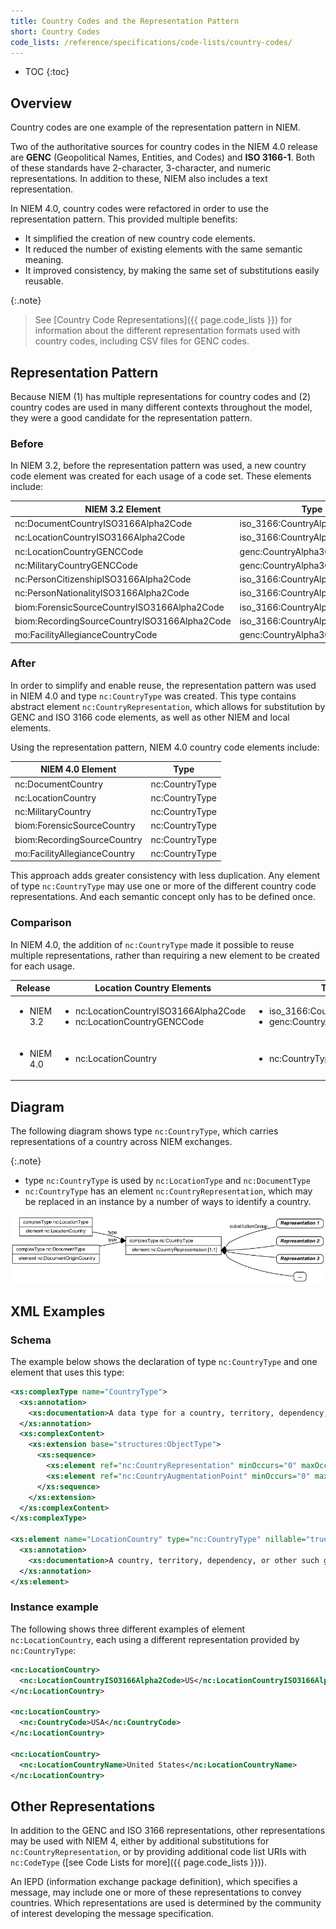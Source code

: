 ```yaml
---
title: Country Codes and the Representation Pattern
short: Country Codes
code_lists: /reference/specifications/code-lists/country-codes/
---
```


- TOC
{:toc}

## Overview

Country codes are one example of the representation pattern in NIEM.

Two of the authoritative sources for country codes in the NIEM 4.0 release are **GENC** (Geopolitical Names, Entities, and Codes) and **ISO 3166-1**.  Both of these standards have 2-character, 3-character, and numeric representations.  In addition to these, NIEM also includes a text representation.

In NIEM 4.0, country codes were refactored in order to use the representation pattern.  This provided multiple benefits:

- It simplified the creation of new country code elements.
- It reduced the number of existing elements with the same semantic meaning.
- It improved consistency, by making the same set of substitutions easily reusable.

{:.note}
> See [Country Code Representations]({{ page.code_lists }}) for information about the different representation formats used with country codes, including CSV files for GENC codes.

## Representation Pattern

Because NIEM (1) has multiple representations for country codes and (2) country codes are used in many different contexts throughout the model, they were a good candidate for the representation pattern.

### Before

In NIEM 3.2, before the representation pattern was used, a new country code element was created for each usage of a code set.  These elements include:

| NIEM 3.2 Element | Type |
| ---------------- | ---- |
| nc:DocumentCountryISO3166Alpha2Code | iso_3166:CountryAlpha2CodeType |
| nc:LocationCountryISO3166Alpha2Code | iso_3166:CountryAlpha2CodeType |
| nc:LocationCountryGENCCode | genc:CountryAlpha3CodeType |
| nc:MilitaryCountryGENCCode | genc:CountryAlpha3CodeType |
| nc:PersonCitizenshipISO3166Alpha2Code | iso_3166:CountryAlpha2CodeType |
| nc:PersonNationalityISO3166Alpha2Code | iso_3166:CountryAlpha2CodeType |
| biom:ForensicSourceCountryISO3166Alpha2Code | iso_3166:CountryAlpha2CodeType |
| biom:RecordingSourceCountryISO3166Alpha2Code | iso_3166:CountryAlpha2CodeType |
| mo:FacilityAllegianceCountryCode | genc:CountryAlpha3CodeType |

### After

In order to simplify and enable reuse, the representation pattern was used in NIEM 4.0 and type `nc:CountryType` was created.  This type contains abstract element `nc:CountryRepresentation`, which allows for substitution by GENC and ISO 3166 code elements, as well as other NIEM and local elements.

Using the representation pattern, NIEM 4.0 country code elements include:

| NIEM 4.0 Element | Type |
| ---------------- | ---- |
| nc:DocumentCountry | nc:CountryType |
| nc:LocationCountry | nc:CountryType |
| nc:MilitaryCountry | nc:CountryType |
| biom:ForensicSourceCountry | nc:CountryType |
| biom:RecordingSourceCountry | nc:CountryType |
| mo:FacilityAllegianceCountry | nc:CountryType |

This approach adds greater consistency with less duplication.  Any element of type `nc:CountryType` may use one or more of the different country code representations.  And each semantic concept only has to be defined once.

### Comparison

In NIEM 4.0, the addition of `nc:CountryType` made it possible to reuse multiple representations, rather than requiring a new element to be created for each usage.

<table>
  <thead>
    <tr>
      <th>Release</th>
      <th>Location Country Elements</th>
      <th>Types</th>
    </tr>
  </thead>
  <tr>
    <td>
      <ul>
        <li>NIEM 3.2</li>
      </ul>
    </td>
    <td>
      <ul>
        <li>nc:LocationCountryISO3166Alpha2Code</li>
        <li>nc:LocationCountryGENCCode</li>
      </ul>
    </td>
    <td>
      <ul>
        <li>iso_3166:CountryAlpha2CodeType</li>
        <li>genc:CountryAlpha3CodeType</li>
      </ul>
    </td>
  </tr>
  <tr>
    <td>
      <ul>
        <li>NIEM 4.0</li>
      </ul>
    </td>
    <td>
      <ul>
        <li>nc:LocationCountry</li>
      </ul>
    </td>
    <td>
      <ul>
        <li>nc:CountryType</li>
      </ul>
    </td>
  </tr>
</table>

## Diagram

The following diagram shows type `nc:CountryType`, which carries representations
of a country across NIEM exchanges.

{:.note}
- type `nc:CountryType` is used by `nc:LocationType` and `nc:DocumentType`
- `nc:CountryType` has an element `nc:CountryRepresentation`,
which may be replaced in an instance by a number of ways to identify a country.

![Core XML schema for country](schema-top.png)

## XML Examples

### Schema

The example below shows the declaration of type `nc:CountryType` and one element that uses this type:

```xml
<xs:complexType name="CountryType">
  <xs:annotation>
    <xs:documentation>A data type for a country, territory, dependency, or other such geopolitical subdivision of a location.</xs:documentation>
  </xs:annotation>
  <xs:complexContent>
    <xs:extension base="structures:ObjectType">
      <xs:sequence>
        <xs:element ref="nc:CountryRepresentation" minOccurs="0" maxOccurs="unbounded"/>
        <xs:element ref="nc:CountryAugmentationPoint" minOccurs="0" maxOccurs="unbounded"/>
      </xs:sequence>
    </xs:extension>
  </xs:complexContent>
</xs:complexType>

<xs:element name="LocationCountry" type="nc:CountryType" nillable="true">
  <xs:annotation>
    <xs:documentation>A country, territory, dependency, or other such geopolitical subdivision of a location.</xs:documentation>
  </xs:annotation>
</xs:element>
```

### Instance example

The following shows three different examples of element `nc:LocationCountry`, each using a different representation provided by `nc:CountryType`:

```xml
<nc:LocationCountry>
  <nc:LocationCountryISO3166Alpha2Code>US</nc:LocationCountryISO3166Alpha2Code>
</nc:LocationCountry>

<nc:LocationCountry>
  <nc:CountryCode>USA</nc:CountryCode>
</nc:LocationCountry>

<nc:LocationCountry>
  <nc:LocationCountryName>United States</nc:LocationCountryName>
</nc:LocationCountry>
```

## Other Representations

In addition to the GENC and ISO 3166 representations, other representations may be used with
NIEM 4, either by additional substitutions for `nc:CountryRepresentation`, or by
providing additional code list URIs with `nc:CodeType` ([see Code Lists for more]({{ page.code_lists }})).

An IEPD (information exchange package definition), which specifies a message,
may include one or more of these representations to convey countries. Which
representations are used is determined by the community of interest developing
the message specification.
